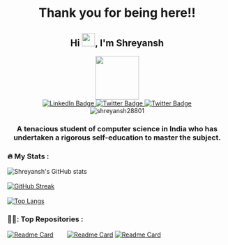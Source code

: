 <h1 align="center">Thank you for being here!!</h1>
<h2 align="center">Hi <img src="https://media.giphy.com/media/hvRJCLFzcasrR4ia7z/giphy.gif" width="30px"/>, I'm Shreyansh</h1>
<div id="header" align="center">
  <img src="https://media.giphy.com/media/M9gbBd9nbDrOTu1Mqx/giphy.gif" width="100"/>
</div>
<div id="badges" align="center">
  <a href="https://www.linkedin.com/in/shreyansh-patel-01036a210/">
    <img src="https://img.shields.io/badge/LinkedIn-blue?style=for-the-badge&logo=linkedin&logoColor=white" alt="LinkedIn Badge"/>
  </a>
  <a href="mailto:shreyanshpatel282002@gmail.com">
    <img src="https://img.shields.io/badge/mail-red?style=for-the-badge&logo=gmail&logoColor=white" alt="Twitter Badge"/>
  </a>
  <a href="https://twitter.com/ShreyanshP61670">
    <img src="https://img.shields.io/badge/Twitter-blue?style=for-the-badge&logo=twitter&logoColor=white" alt="Twitter Badge"/>
  </a>
</div>
<div id="badges" align="center">
   <img src="https://komarev.com/ghpvc/?username=shreyansh28801&style=flat-square&color=green" alt="shreyansh28801" />
</div>
<h3 align="center">A tenacious student of computer science in India who has undertaken a rigorous self-education to master the subject.</h3>


### :fire: My Stats :

![Shreyansh's GitHub stats](https://github-readme-stats.vercel.app/api?username=shreyansh28801&show_icons=true&theme=radical)<br><br>
[![GitHub Streak](http://github-readme-streak-stats.herokuapp.com?user=shreyansh28801&theme=dark&background=000000)](https://git.io/streak-stats)<br><br>
[![Top Langs](https://github-readme-stats.vercel.app/api/top-langs/?username=shreyansh28801&layout=compact&theme=vision-friendly-dark)](https://github.com/shreyansh28801/github-readme-stats)


### 👨‍💻: Top Repositories :

[![Readme Card](https://github-readme-stats.vercel.app/api/pin/?username=shreyansh28801&repo=AICTE-Chatbot)](https://github.com/shreyansh28801/AICTE-Chatbot)&nbsp;&nbsp;&nbsp;&nbsp;&nbsp;&nbsp;&nbsp;
[![Readme Card](https://github-readme-stats.vercel.app/api/pin/?username=shreyansh28801&repo=Student-Registration-System)](https://github.com/shreyansh28801/Student-Registration-System)
[![Readme Card](https://github-readme-stats.vercel.app/api/pin/?username=shreyansh28801&repo=StriverCpSheet)](https://github.com/shreyansh28801/StriverCpSheet)
